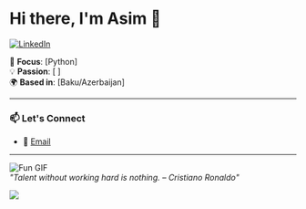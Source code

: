 # Hi there, I'm Asim 👋  

[![LinkedIn](https://img.shields.io/badge/LinkedIn-0077B5?style=flat&logo=linkedin&logoColor=white)](https://linkedin.com/in/7aim)

🎯 **Focus**: [Python]  
💡 **Passion**: [ ]  
🌍 **Based in**: [Baku/Azerbaijan]  

---

### 📫 Let's Connect  
- 📧 [Email](mailto:7asim4@gmail.com)  

---

![Fun GIF](https://media.giphy.com/media/your-gif-link.gif)  
*"Talent without working hard is nothing. – Cristiano Ronaldo"*
              
![](https://github.com/7aim/Python-Documents/blob/aim71/giphy.gif?raw=true)
